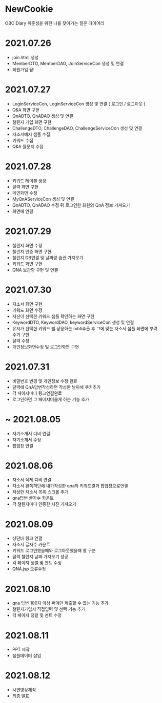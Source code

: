 # NewCookie
OBO Diary 취준생을 위한 나를 찾아가는 질문 다이어리

# 2021.07.26 
- join.html 생성
- MemberDTO, MemberDAO, JoinServiceCon 생성 및 연결
- 회원가입 끝!

# 2021.07.27
- LoginServiceCon, LoginServiceCon 생성 및 연결 ( 로그인 / 로그아웃 )
- Q&A 화면 구현
- QnADTO, QnADAO 생성 및 연결
- 챌린지 가입 화면 구현
- ChallengeDTO, ChallengeDAO, ChallengeServiceCon 생성 및 연결 
- 자소서예시 샘플 수집
- 키워드 수집
- Q&A 질문지 수집

# 2021.07.28 
- 키워드 테이블 생성
- 달력 화면 구현
- 메인화면 수정
- MyQnAServiceCon 생성 및 연결
- QnADTO, QnADAO 수정 뒤 로그인한 회원의 QnA 정보 가져오기
- 화면에 연결

# 2021.07.29
- 챌린지 화면 수정
- 챌린지 인증 화면 구현
- 챌린지 DB연결 및 날짜랑 습관 가져오기
- 키워드 화면 구현
- QNA 보관함 구현 및 연결

# 2021.07.30
- 자소서 화면 구현
- 키워드 화면 수정 
- 자신이 선택한 키워드 샘플 확인하는 화면 구현
- KeywordDTO, KeywordDAO, keywordServiceCon 생성 및 연결
- 유저가 선택한 키워드 별 상응하는 mbti추출 후 그에 맞는 자소서 샘플 화면에 뿌려주기 구현
- 달력 수정
- 개인정보화면수정 및 로그인화면 구현

# 2021.07.31
- 비밀번호 변경 및 개인정보 수정 완료
- 달력에 QnA답변작성하면 작성한 날짜에 쿠키추가 
- 각 페이지마다 링크연결완료
- 로그인하면 그 페이지머물게 하는 기능 추가

# ~ 2021.08.05
- 자기소개서 디비 연결
- 자기소개서 수정
- 팝업창 연결

# 2021.08.06
- 자소서 삭제 디비 연결
- 자소서 왼쪽하단에 내가작성한 qna와 키워드결과 팝업창으로연결
- 작성한 자소서 목록 스크롤 추가
- qna답변 글자수 카운트
- 각 챌린지마다 인증한 사진 가져오기

# 2021.08.09
- 상단바 링크 연결
- 자소서 글자수 카운트
- 키워드 로그인했을때와 로그아웃했을때 창 구분
- 달력 챌린지 날짜 가져오기 성공
- 각 페이지 정렬 및 멘트 수정
- QNA.jsp 오류수정

# 2021.08.10
- qna 답변 100자 이상 써야만 제출할 수 있는 기능 추가
- 챌린지가입시 직접입력 및 선택 기능 추가
- 각 페이지 정렬 및 멘트 수정

# 2021.08.11
- PPT 제작
- 샘플데이터 삽입

# 2021.08.12
- 시연영상제작
- 최종 발표
